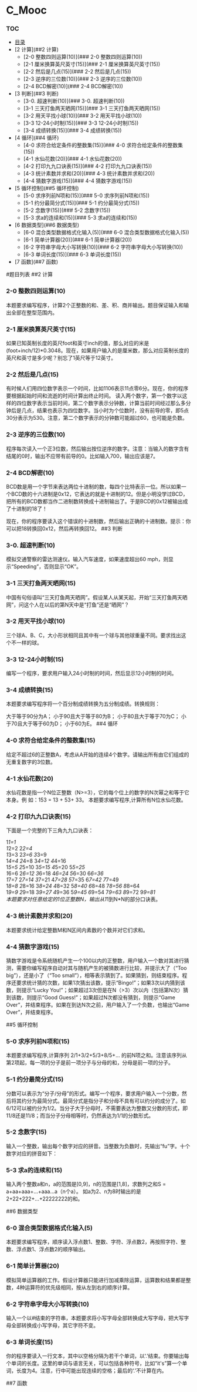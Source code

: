 C_Mooc
======
### TOC

* [目录](#toc)
* [2 计算](##2 计算)
	* [2-0	整数四则运算(10)](###	2-0	整数四则运算(10))
	* [2-1	厘米换算英尺英寸(15)](###	2-1	厘米换算英尺英寸(15))
	* [2-2	然后是几点(15)](###	2-2	然后是几点(15))
	* [2-3	逆序的三位数(10)](###	2-3	逆序的三位数(10))
	* [2-4	BCD解密(10)](###	2-4	BCD解密(10))
* [3 判断](##3 判断)
	* [3-0. 超速判断(10)](### 3-0. 超速判断(10))
	* [3-1	三天打鱼两天晒网(15)](###	3-1	三天打鱼两天晒网(15))
	* [3-2	用天平找小球(10)](###	3-2	用天平找小球(10))
	* [3-3	12-24小时制(15)](###	3-3	12-24小时制(15))
	* [3-4	成绩转换(15)](###	3-4	成绩转换(15))
* [4 循环](##4 循环)
	* [4-0	求符合给定条件的整数集(15)](###	4-0	求符合给定条件的整数集(15))
	* [4-1	水仙花数(20)](###	4-1	水仙花数(20))
	* [4-2	打印九九口诀表(15)](### 4-2	打印九九口诀表(15))
	* [4-3	统计素数并求和(20)](###	4-3	统计素数并求和(20))
	* [4-4	猜数字游戏(15)](###	4-4	猜数字游戏(15))
* [5 循环控制](##5 循环控制)
	* [5-0	求序列前N项和(15)](###	5-0	求序列前N项和(15))
	* [5-1	约分最简分式(15)](###	5-1	约分最简分式(15))
	* [5-2	念数字(15)](###	5-2	念数字(15))
	* [5-3	求a的连续和(15)](###	5-3	求a的连续和(15))
* [6 数据类型](##6 数据类型)
	* [6-0	混合类型数据格式化输入(5)](###	6-0	混合类型数据格式化输入(5))
	* [6-1	简单计算器(20)](###	6-1	简单计算器(20))
	* [6-2	字符串字母大小写转换(10)](###	6-2	字符串字母大小写转换(10))
	* [6-3	单词长度(15)](###	6-3	单词长度(15))
* [7 函数](##7 函数)

#题目列表
##2 计算
###	2-0	整数四则运算(10)
本题要求编写程序，计算2个正整数的和、差、积、商并输出。题目保证输入和输出全部在整型范围内。


###	2-1	厘米换算英尺英寸(15)
如果已知英制长度的英尺foot和英寸inch的值，那么对应的米是(foot+inch/12)*0.3048。现在，如果用户输入的是厘米数，那么对应英制长度的英尺和英寸是多少呢？别忘了1英尺等于12英寸。

###	2-2	然后是几点(15)	
有时候人们用四位数字表示一个时间，比如1106表示11点零6分。现在，你的程序要根据起始时间和流逝的时间计算出终止时间。 读入两个数字，第一个数字以这样的四位数字表示当前时间，第二个数字表示分钟数，计算当前时间经过那么多分钟后是几点，结果也表示为四位数字。当小时为个位数时，没有前导的零，即5点30分表示为530。注意，第二个数字表示的分钟数可能超过60，也可能是负数。

###	2-3	逆序的三位数(10)	
程序每次读入一个正3位数，然后输出按位逆序的数字。注意：当输入的数字含有结尾的0时，输出不应带有前导的0。比如输入700，输出应该是7。

###	2-4	BCD解密(10)
BCD数是用一个字节来表达两位十进制的数，每四个比特表示一位。所以如果一个BCD数的十六进制是0x12，它表达的就是十进制的12。但是小明没学过BCD，把所有的BCD数都当作二进制数转换成十进制输出了。于是BCD的0x12被输出成了十进制的18了！

现在，你的程序要读入这个错误的十进制数，然后输出正确的十进制数。提示：你可以把18转换回0x12，然后再转换回12。
##3 判断
### 3-0. 超速判断(10)

模拟交通警察的雷达测速仪。输入汽车速度，如果速度超出60 mph，则显示“Speeding”，否则显示“OK”。


###	3-1	三天打鱼两天晒网(15)
中国有句俗语叫“三天打鱼两天晒网”。假设某人从某天起，开始“三天打鱼两天晒网”，问这个人在以后的第N天中是“打鱼”还是“晒网”？

###	3-2	用天平找小球(10)
三个球A、B、C，大小形状相同且其中有一个球与其他球重量不同。要求找出这个不一样的球。

###	3-3	12-24小时制(15)
编写一个程序，要求用户输入24小时制的时间，然后显示12小时制的时间。

###	3-4	成绩转换(15)
本题要求编写程序将一个百分制成绩转换为五分制成绩。转换规则：

大于等于90分为A；
小于90且大于等于80为B；
小于80且大于等于70为C；
小于70且大于等于60为D；
小于60为E。
##4 循环
###	4-0	求符合给定条件的整数集(15)
给定不超过6的正整数A，考虑从A开始的连续4个数字。请输出所有由它们组成的无重复数字的3位数。

###	4-1	水仙花数(20)	
水仙花数是指一个N位正整数（N>=3），它的每个位上的数字的N次幂之和等于它本身。例 如：153 = 13 + 53+ 33。 本题要求编写程序,计算所有N位水仙花数。

### 4-2	打印九九口诀表(15)	
下面是一个完整的下三角九九口诀表：

1*1=1   
1*2=2   2*2=4   
1*3=3   2*3=6   3*3=9   
1*4=4   2*4=8   3*4=12  4*4=16  
1*5=5   2*5=10  3*5=15  4*5=20  5*5=25  
1*6=6   2*6=12  3*6=18  4*6=24  5*6=30  6*6=36  
1*7=7   2*7=14  3*7=21  4*7=28  5*7=35  6*7=42  7*7=49  
1*8=8   2*8=16  3*8=24  4*8=32  5*8=40  6*8=48  7*8=56  8*8=64  
1*9=9   2*9=18  3*9=27  4*9=36  5*9=45  6*9=54  7*9=63  8*9=72  9*9=81  
本题要求对任意给定的1位正整数N，输出从1*1到N*N的部分口诀表。
###	4-3	统计素数并求和(20)
本题要求统计给定整数M和N区间内素数的个数并对它们求和。


###	4-4	猜数字游戏(15)
猜数字游戏是令系统随机产生一个100以内的正整数，用户输入一个数对其进行猜测，需要你编写程序自动对其与随机产生的被猜数进行比较，并提示大了（“Too big”），还是小了（“Too small”），相等表示猜到了。如果猜到，则结束程序。程序还要求统计猜的次数，如果1次猜出该数，提示“Bingo!”；如果3次以内猜到该数，则提示“Lucky You!”；如果超过3次但是在N（>3）次以内（包括第N次）猜到该数，则提示“Good Guess!”；如果超过N次都没有猜到，则提示“Game Over”，并结束程序。如果在到达N次之前，用户输入了一个负数，也输出“Game Over”，并结束程序。

##5 循环控制
###	5-0	求序列前N项和(15)
本题要求编写程序,计算序列 2/1+3/2+5/3+8/5+... 的前N项之和。注意该序列从第2项起，每一项的分子是前一项分子与分母的和，分母是前一项的分子。

###	5-1	约分最简分式(15)
分数可以表示为“分子/分母”的形式。编写一个程序，要求用户输入一个分数，然后将其约分为最简分式。最简分式是指分子和分母不具有可以约分的成分了。如6/12可以被约分为1/2。当分子大于分母时，不需要表达为整数又分数的形式，即11/8还是11/8；而当分子分母相等时，仍然表达为1/1的分数形式。

###	5-2	念数字(15)	
输入一个整数，输出每个数字对应的拼音。当整数为负数时，先输出“fu”字。十个数字对应的拼音如下：

###	5-3	求a的连续和(15)
输入两个整数a和n，a的范围是[0,9]，n的范围是[1,8]，求数列之和S = a+aa+aaa+...+aaa...a（n个a）。 如a为2、n为8时输出的是2+22+222+...+22222222的和。


##6 数据类型
###	6-0	混合类型数据格式化输入(5)	
本题要求编写程序，顺序读入浮点数1、整数、字符、浮点数2，再按照字符、整数、浮点数1、浮点数2的顺序输出。


###	6-1	简单计算器(20)	
模拟简单运算器的工作。假设计算器只能进行加减乘除运算，运算数和结果都是整数，4种运算符的优先级相同，按从左到右的顺序计算。


###	6-2	字符串字母大小写转换(10)
输入一个以#结束的字符串，本题要求将小写字母全部转换成大写字母，把大写字母全部转换成小写字母，其它字符不变。

###	6-3	单词长度(15)
你的程序要读入一行文本，其中以空格分隔为若干个单词，以‘.’结束。你要输出每个单词的长度。这里的单词与语言无关，可以包括各种符号，比如“it's”算一个单词，长度为4。注意，行中可能出现连续的空格；最后的‘.’不计算在内。

##7 函数
